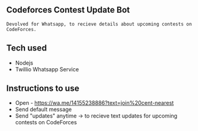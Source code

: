 ## Codeforces Contest Update Bot
    Devolved for Whatsapp, to recieve details about upcoming contests on CodeForces.

## Tech used
- Nodejs
- Twillio Whatsapp Service

## Instructions to use
- Open - https://wa.me/14155238886?text=join%20cent-nearest
- Send default message
- Send "updates" anytime -> to recieve text updates
    for upcoming contests on CodeForces
